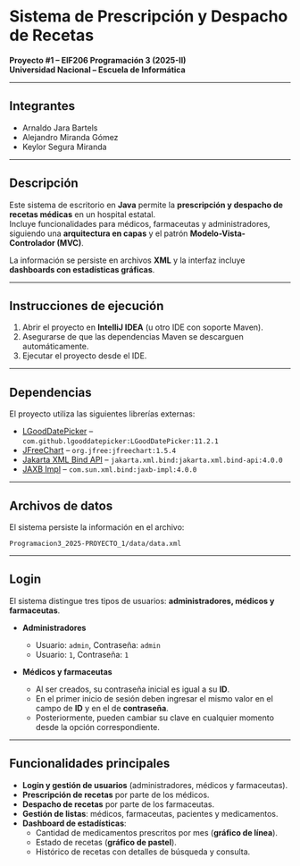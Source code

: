 # Sistema de Prescripción y Despacho de Recetas

**Proyecto #1 – EIF206 Programación 3 (2025-II)**  
**Universidad Nacional – Escuela de Informática**

---

## Integrantes
- Arnaldo Jara Bartels  
- Alejandro Miranda Gómez  
- Keylor Segura Miranda  

---

## Descripción
Este sistema de escritorio en **Java** permite la **prescripción y despacho de recetas médicas** en un hospital estatal.  
Incluye funcionalidades para médicos, farmaceutas y administradores, siguiendo una **arquitectura en capas** y el patrón **Modelo-Vista-Controlador (MVC)**.

La información se persiste en archivos **XML** y la interfaz incluye **dashboards con estadísticas gráficas**.

---

## Instrucciones de ejecución
1. Abrir el proyecto en **IntelliJ IDEA** (u otro IDE con soporte Maven).  
2. Asegurarse de que las dependencias Maven se descarguen automáticamente.  
3. Ejecutar el proyecto desde el IDE.  

---

## Dependencias
El proyecto utiliza las siguientes librerías externas:

- [LGoodDatePicker](https://github.com/LGoodDatePicker/LGoodDatePicker) – `com.github.lgooddatepicker:LGoodDatePicker:11.2.1`  
- [JFreeChart](https://www.jfree.org/jfreechart/) – `org.jfree:jfreechart:1.5.4`  
- [Jakarta XML Bind API](https://projects.eclipse.org/projects/ee4j.jaxb) – `jakarta.xml.bind:jakarta.xml.bind-api:4.0.0`  
- [JAXB Impl](https://javaee.github.io/jaxb-v2/) – `com.sun.xml.bind:jaxb-impl:4.0.0`  

---

## Archivos de datos
El sistema persiste la información en el archivo:

```
Programacion3_2025-PROYECTO_1/data/data.xml
```

---

## Login
El sistema distingue tres tipos de usuarios: **administradores, médicos y farmaceutas**.

- **Administradores**  
  - Usuario: `admin`, Contraseña: `admin`  
  - Usuario: `1`, Contraseña: `1`  

- **Médicos y farmaceutas**  
  - Al ser creados, su contraseña inicial es igual a su **ID**.  
  - En el primer inicio de sesión deben ingresar el mismo valor en el campo de **ID** y en el de **contraseña**.  
  - Posteriormente, pueden cambiar su clave en cualquier momento desde la opción correspondiente.  

---

## Funcionalidades principales
- **Login y gestión de usuarios** (administradores, médicos y farmaceutas).  
- **Prescripción de recetas** por parte de los médicos.  
- **Despacho de recetas** por parte de los farmaceutas.  
- **Gestión de listas**: médicos, farmaceutas, pacientes y medicamentos.  
- **Dashboard de estadísticas**:
  - Cantidad de medicamentos prescritos por mes (**gráfico de línea**).  
  - Estado de recetas (**gráfico de pastel**).  
  - Histórico de recetas con detalles de búsqueda y consulta.  

